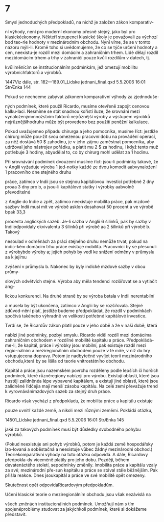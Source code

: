 # 7

Smysl jednoduchých předpokladů, na nichž je založen zákon komparativ-

ní výhody, není pro moderní ekonomy přesně stejný, jako byl pro klasickéekonomy. Někteří stoupenci klasické školy je považovali za výchozí bod teo-rie hodnoty v mezinárodním obchodu. Nyní víme, že se v tomto názoru mýli-li. Kromě toho si uvědomujeme, že co se týče určení hodnoty a cen, neexistu-je rozdíl mezi domácím a zahraničním trhem. Lidé dělají rozdíl mezidomácím trhem a trhy v zahraničí pouze kvůli rozdílům v datech, tj.

kvůliměnícím se institucionálním podmínkám, jež omezují mobilitu výrobníchfaktorů a výrobků.

1447Viz dále, str. 182—189.01_Lidske jednani_final.qxd 5.5.2006 16:01 StrÆnka 144

Pokud se nechceme zabývat zákonem komparativní výhody za zjednoduše-

ných podmínek, které použil Ricardo, musíme otevřeně zapojit cenovou kalku-laci. Nesmíme se stát snadnou kořistí iluze, že srovnání mezi vynaloženýmmnožstvím faktorů nejrůznější výroby a výstupem výrobků nejrůznějšíhodruhu může být provedeno bez použití peněžní kalkulace.

Pokud uvažujemeo případu chirurga a jeho pomocníka, musíme říct: jestliže chirurg může pou-žít svou omezenou pracovní dobu na provádění operací, za něž dostává 50 $ zahodinu, je v jeho zájmu zaměstnat pomocníka, aby udržoval jeho nástrojev pořádku, a platit mu 2 $ za hodinu, i když tento muž potřebuje 3 hodiny, abyudělal to, co by chirurg mohl udělat za 1 hodinu.

Při srovnávání podmínek dvouzemí musíme říct: jsou-li podmínky takové, že v Anglii vyžaduje výroba 1 jed-notky každé ze dvou komodit aabvynaložení 1 pracovního dne stejného druhu

práce, zatímco v Indii jsou se stejnou kapitálovou investicí potřebné 2 dny proaa 3 dny pro b, a jsou-li kapitálové statky i výrobky aabvolně převoditelné

z Anglie do Indie a zpět, zatímco neexistuje mobilita práce, pak mzdové sazbyv Indii musí mít ve výrobě asklon dosahovat 50 procent a ve výrobě bpak 33,3

procenta anglických sazeb. Je-li sazba v Anglii 6 šilinků, pak by sazby v Indiiodpovídaly ekvivalentu 3 šilinků při výrobě aa 2 šilinků při výrobě b. Takový

nesoulad v odměnách za práci stejného druhu nemůže trvat, pokud na indic-kém domácím trhu práce existuje mobilita. Pracovníci by se přesunuli z výrobybdo výroby a; jejich pohyb by vedl ke snížení odměny v průmyslu aa k jejímu

zvýšení v průmyslu b. Nakonec by byly indické mzdové sazby v obou průmy-

slových odvětvích stejné. Výroba aby měla tendenci rozšiřovat se a vytlačit ang-

lickou konkurenci. Na druhé straně by se výroba bstala v Indii nerentabilní

a musela by být ukončena, zatímco v Anglii by se rozšiřovala. Stejné zdůvod-nění platí, jestliže budeme předpokládat, že rozdíl v podmínkách spočívá takénebo výhradně ve velikosti potřebné kapitálové investice.

Tvrdí se, že Ricardův zákon platil pouze v jeho době a že v naší době, která

nabízí jiné podmínky, pozbyl smyslu. Ricardo viděl rozdíl mezi domácíma zahraničním obchodem v rozdílné mobilitě kapitálu a práce. Předpokládá-me-li, že kapitál, práce i výrobky jsou mobilní, pak existuje rozdíl mezi regio-nálním a meziregionálním obchodem pouze v té míře, v níž do hry vstupujecena dopravy. Potom je nadbytečné vyvíjet teorii mezinárodního obchodu,která by se lišila od teorie vnitrostátního obchodu.

Kapitál a práce jsou nazemském povrchu rozděleny podle lepších či horších podmínek, které různéregiony nabízejí pro výrobu. Existují oblasti, které jsou hustěji zalidněnéa lépe vybavené kapitálem, a existují jiné oblasti, které jsou zalidněné řidčejia mají menší zásobu kapitálu. Na celé zemi převažuje trend k vyrovnávánímzdových sazeb za stejný druh práce.

Ricardo však vychází z předpokladu, že mobilita práce a kapitálu existuje

pouze uvnitř každé země, a nikoli mezi různými zeměmi. Pokládá otázku,

14501_Lidske jednani_final.qxd 5.5.2006 16:01 StrÆnka 145

jaké za takových podmínek musí být důsledky svobodného pohybu výrobků.

(Pokud neexistuje ani pohyb výrobků, potom je každá země hospodářsky izo-lovaná a soběstačná a neexistuje vůbec žádný mezinárodní obchod.) Teoriekomparativní výhody na tuto otázku odpovídá. A dále, Ricardovy předpokla-dy víceméně platily pro jeho dobu. Později, během devatenáctého století, sepodmínky změnily. Imobilita práce a kapitálu vzaly za své; mezinárodní pře-sun kapitálu a práce se stával stále běžnějším. Pak přišla reakce. Dnes jsoukapitál a práce ve své mobilitě opět omezeny.

Skutečnost opět odpovídáRicardovým předpokladům.

Učení klasické teorie o meziregionálním obchodu jsou však nezávislá na

všech změnách institucionálních podmínek. Umožňují nám s tím spojenéproblémy studovat za jakýchkoli podmínek, které si dokážeme představit.
